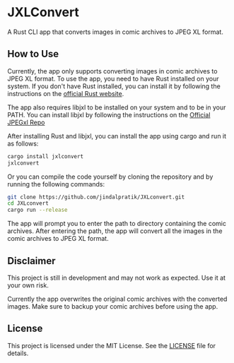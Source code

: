 # JXLConvert

A Rust CLI app that converts images in comic archives to JPEG XL format.

## How to Use

Currently, the app only supports converting images in comic archives to JPEG XL format. To use the app, you need to have Rust installed on your system. If you don't have Rust installed, you can install it by following the instructions on the [official Rust website](https://www.rust-lang.org/tools/install).

The app also requires libjxl to be installed on your system and to be in your PATH. You can install libjxl by following the instructions on the [Official JPEGxl Repo](https://github.com/libjxl/libjxl)

After installing Rust and libjxl, you can install the app using cargo and run it as follows:

```bash
cargo install jxlconvert
jxlconvert
```

Or you can compile the code yourself by cloning the repository and by running the following commands:

```bash
git clone https://github.com/jindalpratik/JXLconvert.git
cd JXLconvert
cargo run --release
```

The app will prompt you to enter the path to directory containing the comic archives. After entering the path, the app will convert all the images in the comic archives to JPEG XL format.

## Disclaimer

This project is still in development and may not work as expected. Use it at your own risk.

Currently the app overwrites the original comic archives with the converted images. Make sure to backup your comic archives before using the app.

## License

This project is licensed under the MIT License. See the [LICENSE](LICENSE) file for details.

